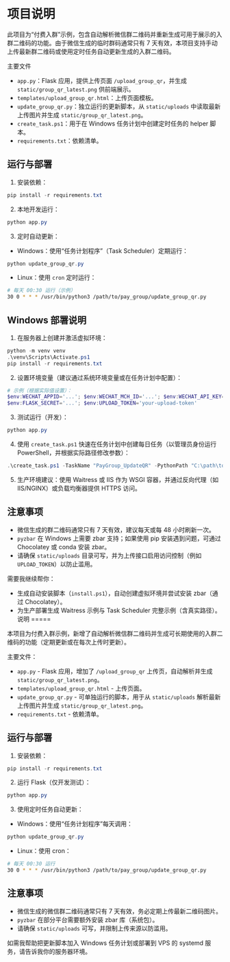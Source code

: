 项目说明
========

此项目为“付费入群”示例，包含自动解析微信群二维码并重新生成可用于展示的入群二维码的功能。由于微信生成的临时群码通常只有 7 天有效，本项目支持手动上传最新群二维码或使用定时任务自动更新生成的入群二维码。

主要文件
- `app.py`：Flask 应用，提供上传页面 `/upload_group_qr`，并生成 `static/group_qr_latest.png` 供前端展示。
- `templates/upload_group_qr.html`：上传页面模板。
- `update_group_qr.py`：独立运行的更新脚本，从 `static/uploads` 中读取最新上传图片并生成 `static/group_qr_latest.png`。
- `create_task.ps1`：用于在 Windows 任务计划中创建定时任务的 helper 脚本。
- `requirements.txt`：依赖清单。

运行与部署
-----------
1. 安装依赖：

```powershell
pip install -r requirements.txt
```

2. 本地开发运行：

```powershell
python app.py
```

3. 定时自动更新：
- Windows：使用“任务计划程序”（Task Scheduler）定期运行：

```powershell
python update_group_qr.py
```

- Linux：使用 `cron` 定时运行：

```bash
# 每天 00:30 运行（示例）
30 0 * * * /usr/bin/python3 /path/to/pay_group/update_group_qr.py
```

Windows 部署说明
----------------

1. 在服务器上创建并激活虚拟环境：

```powershell
python -m venv venv
.\venv\Scripts\Activate.ps1
pip install -r requirements.txt
```

2. 设置环境变量（建议通过系统环境变量或在任务计划中配置）：

```powershell
# 示例（根据实际值设置）：
$env:WECHAT_APPID='...'; $env:WECHAT_MCH_ID='...'; $env:WECHAT_API_KEY='...';
$env:FLASK_SECRET='...'; $env:UPLOAD_TOKEN='your-upload-token'
```

3. 测试运行（开发）：

```powershell
python app.py
```

4. 使用 `create_task.ps1` 快速在任务计划中创建每日任务（以管理员身份运行 PowerShell，并根据实际路径修改参数）：

```powershell
.\create_task.ps1 -TaskName "PayGroup_UpdateQR" -PythonPath "C:\path\to\venv\Scripts\python.exe" -ScriptPath "C:\path\to\pay_group\update_group_qr.py" -TriggerDaily
```

5. 生产环境建议：使用 Waitress 或 IIS 作为 WSGI 容器，并通过反向代理（如 IIS/NGINX）或负载均衡器提供 HTTPS 访问。

注意事项
--------
- 微信生成的群二维码通常只有 7 天有效，建议每天或每 48 小时刷新一次。
- `pyzbar` 在 Windows 上需要 zbar 支持；如果使用 pip 安装遇到问题，可通过 Chocolatey 或 conda 安装 zbar。
- 请确保 `static/uploads` 目录可写，并为上传接口启用访问控制（例如 `UPLOAD_TOKEN`）以防止滥用。

需要我继续帮你：
- 生成自动安装脚本（`install.ps1`），自动创建虚拟环境并尝试安装 zbar（通过 Chocolatey）。
- 为生产部署生成 Waitress 示例与 Task Scheduler 完整示例（含真实路径）。
说明
=====

本项目为付费入群示例，新增了自动解析微信群二维码并生成可长期使用的入群二维码的功能（定期更新或在每次上传时更新）。

主要文件：
- `app.py` - Flask 应用，增加了 `/upload_group_qr` 上传页，自动解析并生成 `static/group_qr_latest.png`。
- `templates/upload_group_qr.html` - 上传页面。
- `update_group_qr.py` - 可单独运行的脚本，用于从 `static/uploads` 解析最新上传图片并生成 `static/group_qr_latest.png`。
- `requirements.txt` - 依赖清单。

运行与部署
-----------
1. 安装依赖：

```powershell
pip install -r requirements.txt
```
2. 运行 Flask（仅开发测试）：

```powershell
python app.py
```

3. 使用定时任务自动更新：
- Windows：使用“任务计划程序”每天调用：

```powershell
python update_group_qr.py
```

- Linux：使用 cron：

```bash
# 每天 00:30 运行
30 0 * * * /usr/bin/python3 /path/to/pay_group/update_group_qr.py
```

注意事项
--------
- 微信生成的微信群二维码通常只有 7 天有效，务必定期上传最新二维码图片。
- `pyzbar` 在部分平台需要额外安装 zbar 库（系统包）。
- 请确保 `static/uploads` 可写，并限制上传来源以防滥用。

如需我帮助把更新脚本加入 Windows 任务计划或部署到 VPS 的 systemd 服务，请告诉我你的服务器环境。
